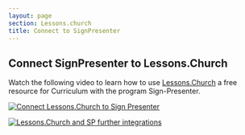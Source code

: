 ```yaml
---
layout: page
section: Lessons.church
title: Connect to SignPresenter
---
```


## Connect SignPresenter to Lessons.Church

Watch the following video to learn how to use [Lessons.Church](https://lessons.church/) a free resource for Curriculum with the program Sign-Presenter.

[![Connect Lessons.Church to Sign Presenter](https://img.youtube.com/vi/wDMnJ7UrD50/0.jpg)](https://www.youtube.com/watch?v=wDMnJ7UrD50)

[![Lessons.Church and SP further integrations](https://img.youtube.com/vi/Og5U1vN1O2o/0.jpg)](https://www.youtube.com/watch?v=Og5U1vN1O2o)
